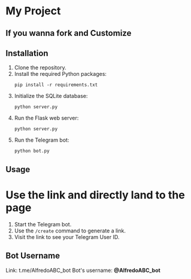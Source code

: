 # My Project
## If you wanna fork and Customize
## Installation

1. Clone the repository.
2. Install the required Python packages:
    ```
    pip install -r requirements.txt
    ```
3. Initialize the SQLite database:
    ```
    python server.py
    ```
4. Run the Flask web server:
    ```
    python server.py
    ```
5. Run the Telegram bot:
    ```
    python bot.py
    ```

## Usage
# Use the link and directly land to the page
1. Start the Telegram bot.
2. Use the `/create` command to generate a link.
3. Visit the link to see your Telegram User ID.

## Bot Username
Link: t.me/AlfredoABC_bot
Bot's username: **@AlfredoABC_bot**
